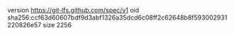 version https://git-lfs.github.com/spec/v1
oid sha256:ccf63d60607bdf9d3abf1326a35dcd6c08ff2c62648b8f593002931220826e57
size 2256
